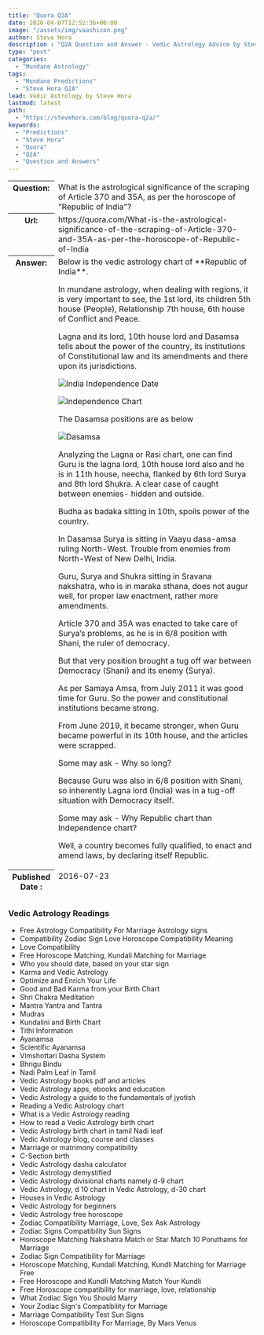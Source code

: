 ```yaml
---
title: "Quora Q2A"
date: 2020-04-07T12:52:36+06:00
image: "/assets/img/vaashicon.png"
author: Steve Hora
description : "Q2A Question and Answer - Vedic Astrology Advice by Steve Hora Jyotish Free advice on Quora as Most Valuable Writer - Series 1"
type: "post"
categories: 
  - "Mundane Astrology"
tags:
  - "Mundane Predictions"
  - "Steve Hora Q2A"
lead: Vedic Astrology by Steve Hora
lastmod: latest 
path:
  - "https://stevehora.com/blog/quora-q2a/"
keywords:
  - "Predictions"
  - "Steve Hora"
  - "Quora"
  - "Q2A"
  - "Question and Answers"
---
```


<table>

<thead>

<tr>

<th style="height:55px; width:12%; vertical-align:top">Question: </th>

<td style="vertical-align:top">What is the astrological significance of the scraping of Article 370 and 35A, as per the horoscope of "Republic of India"?</td>
</tr>

<tr>
<th style="height:55px; width:12%; vertical-align:top">Url: </th>

<td style="vertical-align:top">https://quora.com/What-is-the-astrological-significance-of-the-scraping-of-Article-370-and-35A-as-per-the-horoscope-of-Republic-of-India</td>
</tr>

<tr>
<th style="height:55px; width:12%; vertical-align:top">Answer: </th>

<td style="vertical-align:top">
Below is the vedic astrology chart of **Republic of India**.

In mundane astrology, when dealing with regions, it is very important to see, the 1st lord, its children 5th house (People), Relationship 7th house, 6th house of Conflict and Peace.

Lagna and its lord, 10th house lord and Dasamsa tells about the power of the country, its institutions of Constitutional law and its amendments and there upon its jurisdictions.

![India Independence Date](/assets/img/blog/qu1.png)

![Independence Chart](/assets/img/blog/qu2.png)

The Dasamsa positions are as below

![Dasamsa](/assets/img/blog/qu3.png)

Analyzing the Lagna or Rasi chart, one can find Guru is the lagna lord, 10th house lord also and he is in 11th house, neecha, flanked by 6th lord Surya and 8th lord Shukra. A clear case of caught between enemies- hidden and outside.

Budha as badaka sitting in 10th, spoils power of the country.

In Dasamsa Surya is sitting in Vaayu dasa-amsa ruling North-West. Trouble from enemies from North-West of New Delhi, India.

Guru, Surya and Shukra sitting in Sravana nakshatra, who is in maraka sthana, does not augur well, for proper law enactment, rather more amendments.

Article 370 and 35A was enacted to take care of Surya’s problems, as he is in 6/8 position with Shani, the ruler of democracy.

But that very position brought a tug off war between Democracy (Shani) and its enemy (Surya).

As per Samaya Amsa, from July 2011 it was good time for Guru. So the power and constitutional institutions became strong.

From June 2019, it became stronger, when Guru became powerful in its 10th house, and the articles were scrapped.

Some may ask - Why so long?

Because Guru was also in 6/8 position with Shani, so inherently Lagna lord (India) was in a tug-off situation with Democracy itself.

Some may ask - Why Republic chart than Independence chart?

Well, a country becomes fully qualified, to enact and amend laws, by declaring itself Republic.

</td>
</tr>
<tr>
<th style="height:55px; width:12%; vertical-align:top">Published Date : </th>
<td  style="vertical-align:top">2016-07-23</td>
</tr>

</thead>
</tbody>
</table>

### Vedic Astrology Readings

* Free Astrology Compatibility For Marriage   Astrology signs
* Compatibility Zodiac Sign Love Horoscope Compatibility Meaning
* Love Compatibility
* Free Horoscope Matching, Kundali Matching for Marriage
* Who you should date, based on your star sign
* Karma and Vedic Astrology
* Optimize and Enrich Your Life
* Good and Bad Karma from your Birth Chart
* Shri Chakra Meditation
* Mantra Yantra and Tantra
* Mudras
* Kundalini and Birth Chart
* Tithi Information
* Ayanamsa
* Scientific Ayanamsa
* Vimshottari Dasha System
* Bhrigu Bindu
* Nadi Palm Leaf in Tamil
* Vedic Astrology books pdf and articles
* Vedic Astrology apps, ebooks and education
* Vedic Astrology a guide to the fundamentals of jyotish
* Reading a Vedic Astrology chart
* What is a Vedic Astrology reading
* How to read a Vedic Astrology birth chart
* Vedic Astrology birth chart in tamil Nadi leaf
* Vedic Astrology blog, course and classes
* Marriage or matrimony compatibility
* C-Section birth
* Vedic Astrology dasha calculator
* Vedic Astrology demystified
* Vedic Astrology divisional charts namely d-9 chart
* Vedic Astrology, d 10 chart in Vedic Astrology, d-30 chart
* Houses in Vedic Astrology
* Vedic Astrology for beginners
* Vedic Astrology free horoscope
* Zodiac Compatibility   Marriage, Love, Sex   Ask Astrology
* Zodiac Signs Compatibility   Sun Signs
* Horoscope Matching   Nakshatra Match or Star Match   10 Poruthams for Marriage
* Zodiac Sign Compatibility for Marriage
* Horoscope Matching, Kundali Matching, Kundli Matching for Marriage Free
* Free Horoscope and Kundli Matching   Match Your Kundli
* Free Horoscope compatibility for marriage, love, relationship
* What Zodiac Sign You Should Marry
* Your Zodiac Sign's Compatibility for Marriage
* Marriage Compatibility Test   Sun Signs
* Horoscope Compatibility For Marriage, By Mars   Venus


